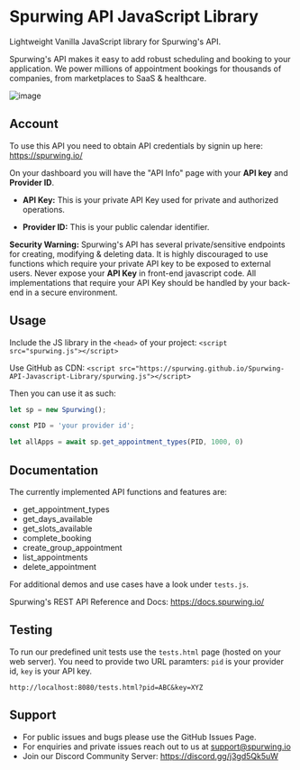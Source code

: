 # Spurwing API JavaScript Library

Lightweight Vanilla JavaScript library for Spurwing's API.

Spurwing's API makes it easy to add robust scheduling and booking to your application. We power millions of appointment bookings for thousands of companies, from marketplaces to SaaS & healthcare. 

![image](https://user-images.githubusercontent.com/9488406/119051678-c0d6dc80-b9c3-11eb-8b2d-8ec5a57a6db2.png)

## Account
To use this API you need to obtain API credentials by signin up here: https://spurwing.io/

On your dashboard you will have the "API Info" page with your **API key** and **Provider ID**.

- **API Key:** This is your private API Key used for private and authorized operations.

- **Provider ID:** This is your public calendar identifier.

**Security Warning:** Spurwing's API has several private/sensitive endpoints for creating, modifying & deleting data. It is highly discouraged to use functions which require your private API key to be exposed to external users. Never expose your **API Key** in front-end javascript code. All implementations that require your API Key should be handled by your back-end in a secure environment.

## Usage
Include the JS library in the `<head>` of your project:
`<script src="spurwing.js"></script>`

Use GitHub as CDN:
`<script src="https://spurwing.github.io/Spurwing-API-Javascript-Library/spurwing.js"></script>`

Then you can use it as such:
```js
let sp = new Spurwing();

const PID = 'your provider id';

let allApps = await sp.get_appointment_types(PID, 1000, 0)

```
## Documentation

The currently implemented API functions and features are:

- get_appointment_types
- get_days_available
- get_slots_available
- complete_booking
- create_group_appointment
- list_appointments
- delete_appointment

For additional demos and use cases have a look under `tests.js`.

Spurwing's REST API Reference and Docs: https://docs.spurwing.io/

## Testing
To run our predefined unit tests use the `tests.html` page (hosted on your web server).
You need to provide two URL paramters: `pid` is your provider id, `key` is your API key.

```
http://localhost:8080/tests.html?pid=ABC&key=XYZ
```

## Support
- For public issues and bugs please use the GitHub Issues Page.
- For enquiries and private issues reach out to us at support@spurwing.io
- Join our Discord Community Server: https://discord.gg/j3gd5Qk5uW
